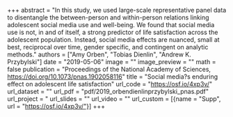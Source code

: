 +++
abstract = "In this study, we used large-scale representative panel data to disentangle the between-person and within-person relations linking adolescent social media use and well-being. We found that social media use is not, in and of itself, a strong predictor of life satisfaction across the adolescent population. Instead, social media effects are nuanced, small at best, reciprocal over time, gender specific, and contingent on analytic methods."
authors = ["Amy Orben", "Tobias Dienlin", "Andrew K. Przybylski"]
date = "2019-05-06"
image = ""
image_preview = ""
math = false
publication = "Proceedings of the National Academy of Sciences, https://doi.org/10.1073/pnas.1902058116"
title = "Social media?s enduring effect on adolescent life satisfaction"
url_code = "https://osf.io/4xp3v/"
url_dataset = ""
url_pdf = "pdf/2019_orbendienlinprzybylski_pnas.pdf"
url_project = "
url_slides = ""
url_video = ""
url_custom = [{name = "Supp", url = "https://osf.io/4xp3v/"}]
+++
